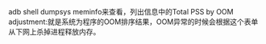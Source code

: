adb shell dumpsys meminfo来查看，列出信息中的Total PSS by OOM adjustment:就是系统为程序的OOM排序结果，OOM异常的时候会根据这个表单从下网上杀掉进程释放内存。